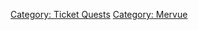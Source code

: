 [Category: Ticket Quests](Category:_Ticket_Quests "wikilink") [Category:
Mervue](Category:_Mervue "wikilink")
